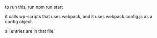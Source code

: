 to run this, run
npm run start

it calls wp-scripts that uses webpack, and it uses webpack.config.js
as a config object.

all entries are in that file.